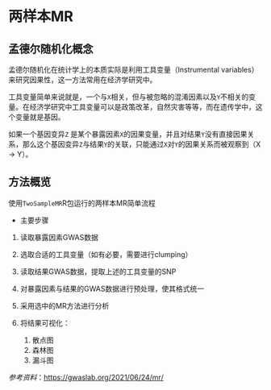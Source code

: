 # 两样本MR
## 孟德尔随机化概念
孟德尔随机化在统计学上的本质实际是利用工具变量（Instrumental variables）来研究因果性，这一方法常用在经济学研究中。

工具变量简单来说就是，一个与`X`相关，但与被忽略的混淆因素以及`Y`不相关的变量。在经济学研究中工具变量可以是政策改革，自然灾害等等，而在遗传学中，这个变量就是基因。

如果一个基因变异`Z` 是某个暴露因素`X`的因果变量，并且对结果`Y`没有直接因果关系，那么这个基因变异`Z`与结果`Y`的关联，只能通过`X`对`Y`的因果关系而被观察到（X -> Y）。

## 方法概览
使用`TwoSampleMR`R包运行的两样本MR简单流程    

+ 主要步骤
1. 读取暴露因素GWAS数据

2. 选取合适的工具变量（如有必要，需要进行clumping）

3. 读取结果GWAS数据，提取上述的工具变量的SNP

4. 对暴露因素与结果的GWAS数据进行预处理，使其格式统一

5. 采用选中的MR方法进行分析

6. 将结果可视化：  
   1. 散点图  
   2. 森林图  
   3. 漏斗图  



*参考资料*：https://gwaslab.org/2021/06/24/mr/
